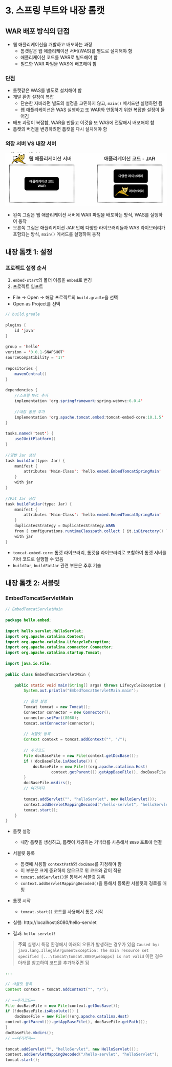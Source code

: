# 3. 스프링 부트와 내장 톰캣
## WAR 배포 방식의 단점
- 웹 애플리케이션을 개발하고 배포하는 과정
  - 톰캣같은 웹 애플리케이션 서버(WAS)를 별도로 설치해야 함
  - 애플리케이션 코드를 WAR로 빌드해야 함
  - 빌드한 WAR 파일을 WAS에 배포해야 함

### 단점
- 톰캣같은 WAS를 별도로 설치해야 함
- 개발 환경 설정이 복잡
  - 단순한 자바라면 별도의 설정을 고민하지 않고, `main()` 메서드만 실행하면 됨
  - 웹 애플리케이션은 WAS 실행하고 또 WAR와 연동하기 위한 복잡한 설정이 들어김
- 배포 과정이 복잡함, WAR을 만들고 이것을 또 WAS에 전달해서 배포해야 함
- 톰캣의 버전을 변경하려면 톰캣을 다시 설치해야 함

### 외장 서버 VS 내장 서버
![SpringBoot17](./assets/SpringBoot17.PNG)
- 왼쪽 그림은 웹 애플리케이션 서버에 WAR 파일을 배포하는 방식, WAS를 실행하여 동작
- 오른쪽 그림은 애플리케이션 JAR 안에 다양한 라이브러리들과 WAS 라이브러리가 포함되는 방식, `main()` 메서드를 실행하여 동작

## 내장 톰캣 1: 설정
### 프로젝트 설정 순서
1. `embed-start`의 폴더 이름을 `embed`로 변경
2. 프로젝트 임포트
- File -> Open -> 해당 프로젝트의 `build.gradle`을 선택
- Open as Project를 선택

```java
// build.gradle

plugins {
    id 'java'
}

group = 'hello'
version = '0.0.1-SNAPSHOT'
sourceCompatibility = '17'

repositories {
    mavenCentral()
}

dependencies {
    //스프링 MVC 추가
    implementation 'org.springframework:spring-webmvc:6.0.4'

    //내장 톰켓 추가
    implementation 'org.apache.tomcat.embed:tomcat-embed-core:10.1.5'
}

tasks.named('test') {
    useJUnitPlatform()
}

//일반 Jar 생성
task buildJar(type: Jar) {
    manifest {
        attributes 'Main-Class': 'hello.embed.EmbedTomcatSpringMain'
    }
    with jar
}

//Fat Jar 생성
task buildFatJar(type: Jar) {
    manifest {
        attributes 'Main-Class': 'hello.embed.EmbedTomcatSpringMain'
    }
    duplicatesStrategy = DuplicatesStrategy.WARN
    from { configurations.runtimeClasspath.collect { it.isDirectory() ? it : zipTree(it) } }
    with jar
}
```
- `tomcat-embed-core`: 톰캣 라이브러리, 톰캣을 라이브러리로 포함하여 톰캣 서버를 자바 코드로 실행할 수 있음
- `buildJar`, `buildFatJar` 관련 부분은 추후 기술

## 내장 톰캣 2: 서블릿
### EmbedTomcatServletMain
```java
// EmbedTomcatServletMain

package hello.embed;

import hello.servlet.HelloServlet;
import org.apache.catalina.Context;
import org.apache.catalina.LifecycleException;
import org.apache.catalina.connector.Connector;
import org.apache.catalina.startup.Tomcat;

import java.io.File;

public class EmbedTomcatServletMain {

    public static void main(String[] args) throws LifecycleException {
        System.out.println("EmbedTomcatServletMain.main");

        // 톰캣 설정
        Tomcat tomcat = new Tomcat();
        Connector connector = new Connector();
        connector.setPort(8080);
        tomcat.setConnector(connector);

        // 서블릿 등록
        Context context = tomcat.addContext("", "/");

        // 추가코드
        File docBaseFile = new File(context.getDocBase());
        if (!docBaseFile.isAbsolute()) {
            docBaseFile = new File(((org.apache.catalina.Host)
                    context.getParent()).getAppBaseFile(), docBaseFile.getPath());
        }
        docBaseFile.mkdirs();
        // 여기까지

        tomcat.addServlet("", "helloServlet", new HelloServlet());
        context.addServletMappingDecoded("/hello-servlet", "helloServlet");
        tomcat.start();
    }
}
```
- 톰캣 설정
  - 내장 톰캣을 생성하고, 톰캣이 제공하는 커넥터를 사용해서 `8080` 포트에 연결
- 서블릿 등록
  - 톰캣에 사용할 `contextPath`와 `docBase`를 지정해야 함
  - 이 부분은 크게 중요하지 않으므로 위 코드와 같이 적용
  - `tomcat.addServlet()`을 통해서 서블릿 등록
  - `context.addServletMappingDecoded()`을 통해서 등록한 서블릿의 경로를 매핑
- 톰캣 시작
  - `tomcat.start()` 코드를 사용해서 톰캣 시작

- 실행: http://localhost:8080/hello-servlet
- 결과: `hello servlet!`

> **주의**
> 실행시 특정 환경에서 아래의 오류가 발생하는 경우가 있음
> `Caused by: java.lang.IllegalArgumentException: The main resource set specified [...\tomcat\tomcat.8080\webapps] is not valid`
> 이런 경우 아래를 참고하여 코드를 추가해주면 됨
```java
...

// 서블릿 등록
Context context = tomcat.addContext("", "/");

// ==추가코드==
File docBaseFile = new File(context.getDocBase());
if (!docBaseFile.isAbsolute()) {
    docBaseFile = new File(((org.apache.catalina.Host)
context.getParent()).getAppBaseFile(), docBaseFile.getPath());
}
docBaseFile.mkdirs();
// ==여기까지==

tomcat.addServlet("", "helloServlet", new HelloServlet());
context.addServletMappingDecoded("/hello-servlet", "helloServlet");
tomcat.start();
```